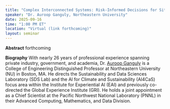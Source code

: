 ```yaml
---
title: "Complex Interconnected Systems: Risk-Informed Decisions for Situations of Compound Extremes"
speaker: "Dr. Auroop Ganguly, Northeastern University"
date: 2025-09-16
time: "1:00 PM ET"
location: "Virtual (link forthcoming)"
layout: seminar
---
```


**Abstract**
forthcoming

**Biography**
With nearly 26 years of professional experience spanning private industry, government, and academia, Dr. [Auroop Ganguly](https://coe.northeastern.edu/people/ganguly-auroop/) is a College of Engineering Distinguished Professor at Northeastern University (NU) in Boston, MA. He directs the Sustainability and Data Sciences Laboratory (SDS Lab) and the AI for Climate and Sustainability (AI4CaS) focus area within the Institute for Experiential AI (EAI) and previously co-directed the Global Experience Institute (GRI). He holds a joint appointment as a Chief Scientist at the Pacific Northwest National Laboratory (PNNL) in their Advanced Computing, Mathematics, and Data Division.

